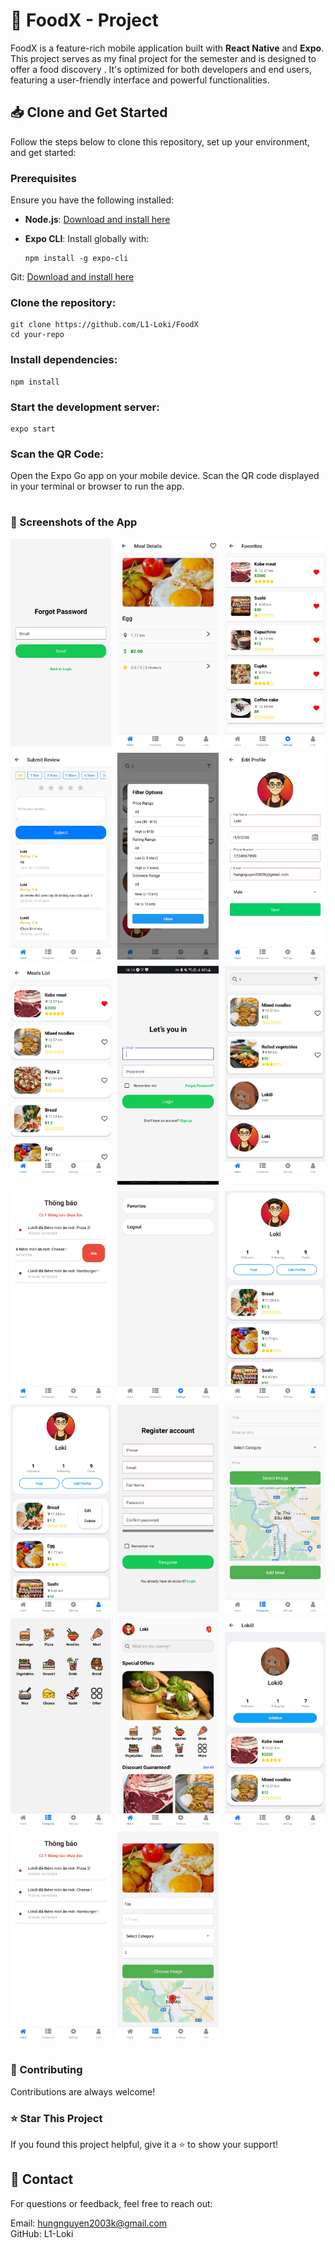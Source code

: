 # 🌟 FoodX - Project  

FoodX is a feature-rich mobile application built with **React Native** and **Expo**. This project serves as my final project for the semester and is designed to offer a food discovery . It's optimized for both developers and end users, featuring a user-friendly interface and powerful functionalities.  


## 📥 Clone and Get Started  

Follow the steps below to clone this repository, set up your environment, and get started:  

### Prerequisites  
Ensure you have the following installed:  
- **Node.js**: [Download and install here](https://nodejs.org/)  
- **Expo CLI**: Install globally with:
  
      npm install -g expo-cli
  
Git: [Download and install here](https://git-scm.com/)

### Clone the repository: </br>
    git clone https://github.com/L1-Loki/FoodX
    cd your-repo

### Install dependencies: </br>
    
    npm install
    

### Start the development server: </br>
    expo start

### Scan the QR Code:
Open the Expo Go app on your mobile device.
Scan the QR code displayed in your terminal or browser to run the app.
#
### 📱 Screenshots of the App

<div style="display: grid; grid-template-columns: repeat(3, 1fr); gap: 10px;">

<img src="https://github.com/L1-Loki/FoodX/raw/output/app/071694ba5647ef19b65622.jpg" alt="Ảnh 1" width="200">
<img src="https://github.com/L1-Loki/FoodX/raw/output/app/0a170fd0cd2d74732d3c28.jpg" alt="Ảnh 2" width="200">
<img src="https://github.com/L1-Loki/FoodX/raw/output/app/0ec3a57f6482dddc849361.jpg" alt="Ảnh 3" width="200">
<img src="https://github.com/L1-Loki/FoodX/raw/output/app/3baa647ba6861fd8469729.jpg" alt="Ảnh 4" width="200">
<img src="https://github.com/L1-Loki/FoodX/raw/output/app/5f986274a3891ad7439865.jpg" alt="Ảnh 5" width="200">
<img src="https://github.com/L1-Loki/FoodX/raw/output/app/6412452387de3e8067cf31.jpg" alt="Ảnh 6" width="200">
<img src="https://github.com/L1-Loki/FoodX/raw/output/app/862992d3502ee970b03f27.jpg" alt="Ảnh 7" width="200">
<img src="https://github.com/L1-Loki/FoodX/raw/output/app/8c77b73374cecd9094df21.jpg" alt="Ảnh 8" width="200">
<img src="https://github.com/L1-Loki/FoodX/raw/output/app/8ea8f4e836158f4bd60457.jpg" alt="Ảnh 9" width="200">
<img src="https://github.com/L1-Loki/FoodX/raw/output/app/a7346ebcaf41161f4f5063.jpg" alt="Ảnh 10" width="200">
<img src="https://github.com/L1-Loki/FoodX/raw/output/app/adfde766259b9cc5c58a25.jpg" alt="Ảnh 11" width="200">
<img src="https://github.com/L1-Loki/FoodX/raw/output/app/b715b8ff7a02c35c9a1326.jpg" alt="Ảnh 12" width="200">
<img src="https://github.com/L1-Loki/FoodX/raw/output/app/bb7f0963cb9e72c02b8f32.jpg" alt="Ảnh 13" width="200">
<img src="https://github.com/L1-Loki/FoodX/raw/output/app/cd745a859b7822267b6966.jpg" alt="Ảnh 14" width="200">
<img src="https://github.com/L1-Loki/FoodX/raw/output/app/d103336cf19148cf118033.jpg" alt="Ảnh 15" width="200">
<img src="https://github.com/L1-Loki/FoodX/raw/output/app/d30197895574ec2ab56524.jpg" alt="Ảnh 16" width="200">
<img src="https://github.com/L1-Loki/FoodX/raw/output/app/e2f7aa4e68b3d1ed88a223.jpg" alt="Ảnh 17" width="200">
<img src="https://github.com/L1-Loki/FoodX/raw/output/app/e841e0ee2113984dc10259.jpg" alt="Ảnh 18" width="200">
<img src="https://github.com/L1-Loki/FoodX/raw/output/app/ead3c9f60b0bb255eb1a30.jpg" alt="Ảnh 19" width="200">
<img src="https://github.com/L1-Loki/FoodX/raw/output/app/f713ae656c98d5c68c8955.jpg" alt="Ảnh 20" width="200">

</div>

#
### 🤝 Contributing
Contributions are always welcome!

### ⭐ Star This Project
If you found this project helpful, give it a ⭐ to show your support!

## 📧 Contact
For questions or feedback, feel free to reach out:

Email: hungnguyen2003k@gmail.com </br>
GitHub: L1-Loki
